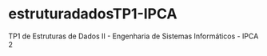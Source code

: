 # estruturadadosTP1-IPCA
TP1 de Estruturas de Dados II - Engenharia de Sistemas Informáticos - IPCA 2
